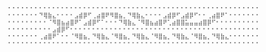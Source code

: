 <!-- ![Header](https://raw.githubusercontent.com/yavu/yavu/main/header.png) -->
<!--
![Header](https://raw.githubusercontent.com/yavu/yavu/main/header_2.png)

　　　　　　　　 🟦  
　　　　　　　　 🟦  
🟦🟦🟦🟦🟦🟦🟦🟦　　|  
🟦⬛⬛⬛⬛⬛⬛🟦　　|　　Hi I'm Yavu.  
🟦⬛🟦⬛⬛🟦⬛🟦　　|　　I develop Minecraft Datapacks  
🟦⬛🟦⬛⬛🟦⬛🟦　＜　　 in my spare time.  
🟦⬛⬛⬛⬛⬛⬛🟦　　|　　Twitter : [@Yavu_8B](https://twitter.com/Yavu_8B)  
🟦🟦🟦🟦🟦🟦🟦🟦　　|  



-->
```
⠂⠂⠂⠂⠂⠂⠂⠂⠂⠂⠂⠂⠂⠂⠂⠂⠂⠂⠂⠂⠂⠂⠂⠂⠂⠂⠂⠂⠂⠂⠂⠂⠂⠂⠂⠂⠂⠂⠂⠂⠂⠂⠂⠂⠂⠂⠂⠂⠂⠂⠂⠂⠂⠂⠂⠂⠂  
⠂⠂⠂⠂⠂⠂⠂⠙⢿⣷⣄⠂⠂⠂⠂⣠⣾⡿⠋⢀⣴⣿⠟⠻⣿⣦⡀⠙⢿⣷⣄⠂⠂⠂⠂⣠⣾⡿⠋⣠⣾⡿⠋⠂⠂⢀⣴⣿⠟⠁⠂⠂⠂⠂⠂⠂⠂  
⠂⠂⠂⠂⠂⠂⠂⠂⠂⠈⠻⣿⣦⣴⣿⠟⠁⣠⣾⡿⠋⠁⠂⠂⠂⠙⢿⣷⣄⠈⠻⣿⣦⣴⣿⠟⢁⣴⣿⣿⣥⣤⣤⣴⣿⡿⠋⠂⠂⠂⠂⠂⠂⠂⠂⠂⠂  
⠂⠂⠂⠂⠂⠂⠂⠂⠂⠂⣠⣾⡿⠋⠂⠂⠂⠂⠂⠂⠂⠂⠂⠂⠂⠂⠂⠂⠂⠂⠂⠂⠂⠂⠂⠂⠂⠂⠂⠂⠂⠂⠂⠂⠂⠂⠂⠂⠂⠂⠂⠂⠂⠂⠂⠂⠂
⠂⠂⠂⠂⠂⠂⠂⢀⣴⣿⠟⠁⠂⠂⠈⠻⣿⣦⡀⠙⢿⣷⣄⠈⠻⣿⣦⡀⠙⢿⣷⣄⠈⠻⣿⣦⡀⠙⢿⣷⣄⠈⠻⣿⣦⡀⠙⢿⣷⣄⠂⠂⠂⠂⠂⠂⠂
⠂⠂⠂⠂⠂⠂⠂⠂⠂⠂⠂⠂⠂⠂⠂⠂⠂⠂⠂⠂⠂⠂⠂⠂⠂⠂⠂⠂⠂⠂⠂⠂⠂⠂⠂⠂⠂⠂⠂⠂⠂⠂⠂⠂⠂⠂⠂⠂⠂⠂⠂⠂⠂⠂⠂⠂⠂
```


















